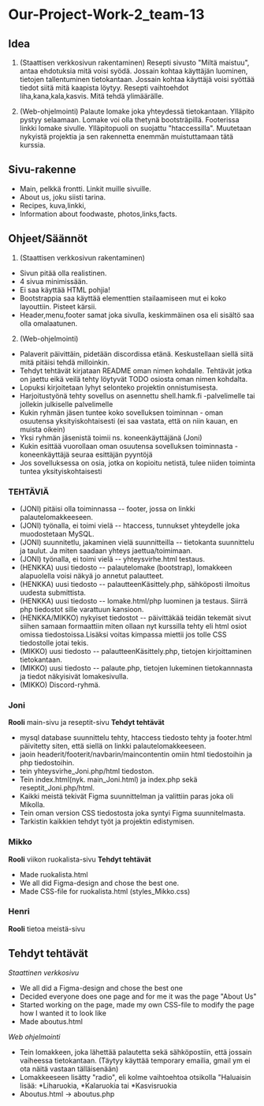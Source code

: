 # Our-Project-Work-2_team-13 #

## Idea ##
1. (Staattisen verkkosivun rakentaminen)
Resepti sivusto "Miltä maistuu", antaa ehdotuksia mitä voisi syödä.
Jossain kohtaa käyttäjän luominen, tietojen tallentuminen tietokantaan.
Jossain kohtaa käyttäjä voisi syöttää tiedot siitä mitä kaapista löytyy.
Resepti vaihtoehdot liha,kana,kala,kasvis.
Mitä tehdä ylimäärälle.

2. (Web-ohjelmointi)
Palaute lomake joka yhteydessä tietokantaan. Ylläpito pystyy selaamaan.
Lomake voi olla thetynä bootsträpillä. Footerissa linkki lomake sivulle.
Ylläpitopuoli on suojattu "htaccessilla". Muutetaan nykyistä projektia ja sen rakennetta enemmän muistuttamaan tätä kurssia.


## Sivu-rakenne ##
- Main, pelkkä frontti. Linkit muille sivuille.
- About us, joku siisti tarina.
- Recipes, kuva,linkki,
- Information about foodwaste, photos,links,facts.


## Ohjeet/Säännöt ##
1. (Staattisen verkkosivun rakentaminen)
- Sivun pitää olla realistinen.
- 4 sivua minimissään.
- Ei saa käyttää HTML pohjia!
- Bootstrappia saa käyttää elementtien stailaamiseen mut ei koko layouttiin. Pisteet kärsii.
- Header,menu,footer samat joka sivulla, keskimmäinen osa eli sisältö saa olla omalaatunen.

2. (Web-ohjelmointi)
- Palaverit päivittäin, pidetään discordissa etänä. Keskustellaan siellä siitä mitä pitäisi tehdä milloinkin.
- Tehdyt tehtävät kirjataan README oman nimen kohdalle. Tehtävät jotka on jaettu eikä veilä tehty löytyvät TODO osiosta oman nimen kohdalta.
- Lopuksi kirjoitetaan lyhyt selonteko projektin onnistumisesta.
- Harjoitustyönä tehty sovellus on asennettu shell.hamk.fi -palvelimelle tai jollekin julkiselle palvelimelle
- Kukin ryhmän jäsen tuntee koko sovelluksen toiminnan - oman osuutensa yksityiskohtaisesti (ei saa vastata, että on niin kauan, en muista oikein)
- Yksi ryhmän jäsenistä toimii ns. koneenkäyttäjänä (Joni)
- Kukin esittää vuorollaan oman osuutensa sovelluksen toiminnasta - koneenkäyttäjä seuraa esittäjän pyyntöjä
- Jos sovelluksessa on osia, jotka on kopioitu netistä, tulee niiden toiminta tuntea yksityiskohtaisesti


### TEHTÄVIÄ ###
- (JONI) pitäisi olla toiminnassa -- footer, jossa on linkki palautelomakkeeseen.
- (JONI) työnalla, ei toimi vielä -- htaccess, tunnukset yhteydelle joka muodostetaan MySQL.
- (JONI) suunnitetlu, jakaminen vielä suunnitteilla -- tietokanta suunnittelu ja taulut. Ja miten saadaan yhteys jaettua/toimimaan.
- (JONI) työnalla, ei toimi vielä -- yhteysvirhe.html testaus.
- (HENKKA) uusi tiedosto -- palautelomake (bootstrap), lomakkeen alapuolella voisi näkyä jo annetut palautteet.
- (HENKKA) uusi tiedosto -- palautteenKäsittely.php, sähköposti ilmoitus uudesta submittista.
- (HENKKA) uusi tiedosto -- lomake.html/php luominen ja testaus. Siirrä php tiedostot sille varattuun kansioon.
- (HENKKA/MIKKO) nykyiset tiedostot -- päivittäkää teidän tekemät sivut siihen samaan formaattiin miten ollaan nyt kurssilla 
tehty eli html osiot omissa tiedostoissa.Lisäksi voitas kimpassa miettii jos tolle CSS tiedostolle jotai tekis.
- (MIKKO) uusi tiedosto -- palautteenKäsittely.php, tietojen kirjoittaminen tietokantaan.
- (MIKKO) uusi tiedosto -- palaute.php, tietojen lukeminen tietokannnasta ja tiedot näkyisivät lomakesivulla.
- (MIKKO) Discord-ryhmä.



### Joni ###
**Rooli**
main-sivu ja reseptit-sivu
**Tehdyt tehtävät**
- mysql database suunnittelu tehty, htaccess tiedosto tehty ja footer.html päivitetty siten, että siellä on linkki palautelomakkeeseen.
- jaoin headerit/footerit/navbarin/maincontentin omiin html tiedostoihin ja php tiedostoihin.
- tein yhteysvirhe_Joni.php/html tiedoston.
- Tein index.html(nyk. main_Joni.html) ja index.php sekä reseptit_Joni.php/html.
- Kaikki meistä tekivät Figma suunnittelman ja valittiin paras joka oli Mikolla.
- Tein oman version CSS tiedostosta joka syntyi Figma suunnitelmasta.
- Tarkistin kaikkien tehdyt työt ja projektin edistymisen.


### Mikko ###
**Rooli**
viikon ruokalista-sivu
**Tehdyt tehtävät**
- Made ruokalista.html
- We all did Figma-design and chose the best one.
- Made CSS-file for ruokalista.html (styles_Mikko.css)


### Henri ###
**Rooli**
tietoa meistä-sivu
## Tehdyt tehtävät ##
*Staattinen verkkosivu*
- We all did a Figma-design and chose the best one
- Decided everyone does one page and for me it was the page "About Us"
- Started working on the page, made my own CSS-file to modify the page how I wanted it to look like
- Made aboutus.html

*Web ohjelmointi*
- Tein lomakkeen, joka lähettää palautetta sekä sähköpostiin, että jossain vaiheessa tietokantaan. (Täytyy käyttää temporary emailia, gmail ym ei ota näitä vastaan tälläisenään)
- Lomakkeeseen lisätty "radio", eli kolme vaihtoehtoa otsikolla "Haluaisin lisää: *Liharuokia, *Kalaruokia tai *Kasvisruokia
- Aboutus.html -> aboutus.php


